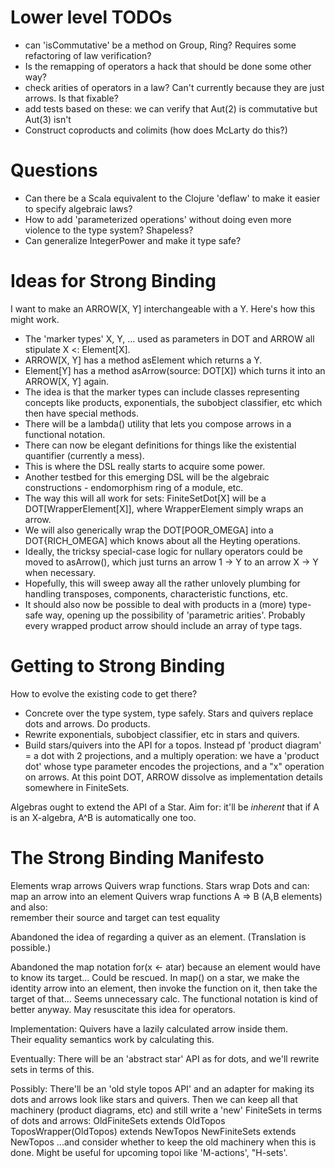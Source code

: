# Lower level TODOs

- can 'isCommutative' be a method on Group, Ring? Requires some refactoring of law verification?
- Is the remapping of operators a hack that should be done some other way?
- check arities of operators in a law? Can't currently because they are just arrows. Is that fixable?
- add tests based on these: we can verify that Aut(2) is commutative but Aut(3) isn't
- Construct coproducts and colimits (how does McLarty do this?)

# Questions

- Can there be a Scala equivalent to the Clojure 'deflaw' to make it easier to specify algebraic laws?
- How to add 'parameterized operations' without doing even more violence to the type system? Shapeless?
- Can generalize IntegerPower and make it type safe?

# Ideas for Strong Binding

I want to make an ARROW[X, Y] interchangeable with a Y. Here's how this might work.
- The 'marker types' X, Y, ... used as parameters in DOT and ARROW all stipulate X <: Element[X].
- ARROW[X, Y] has a method asElement which returns a Y.
- Element[Y] has a method asArrow(source: DOT[X]) which turns it into an ARROW[X, Y] again.
- The idea is that the marker types can include classes representing concepts like
 products, exponentials, the subobject classifier, etc which then have special methods.
- There will be a lambda() utility that lets you compose arrows in a functional notation.
- There can now be elegant definitions for things like the existential quantifier (currently a mess). 
- This is where the DSL really starts to acquire some power.
- Another testbed for this emerging DSL will be the algebraic constructions - endomorphism ring of a
module, etc.
- The way this will all work for sets: FiniteSetDot[X] will be a DOT[WrapperElement[X]], where WrapperElement
simply wraps an arrow.
- We will also generically wrap the DOT[POOR_OMEGA] into a DOT{RICH_OMEGA] which knows about all the
Heyting operations.
- Ideally, the tricksy special-case logic for nullary operators could be moved to asArrow(), which just 
turns an arrow 1 -> Y to an arrow X -> Y when necessary.
- Hopefully, this will sweep away all the rather unlovely plumbing for handling transposes, components,
characteristic functions, etc.
- It should also now be possible to deal with products in a (more) type-safe way, opening up the
possibility of 'parametric arities'. Probably every wrapped product arrow should include an array of type tags.

# Getting to Strong Binding

How to evolve the existing code to get there?

- Concrete over the type system, type safely. Stars and quivers replace dots and arrows. Do products.
- Rewrite exponentials, subobject classifier, etc in stars and quivers. 
- Build stars/quivers into the API for a topos. 
Instead pf 'product diagram' = a dot with 2 projections, and a multiply operation:
we have a 'product dot' whose type parameter encodes the projections, and a "x" operation on arrows.
At this point DOT, ARROW dissolve as implementation details somewhere in FiniteSets.

Algebras ought to extend the API of a Star.
Aim for: it'll be *inherent* that if A is an X-algebra, A^B is automatically one too.
        
# The Strong Binding Manifesto

Elements wrap arrows
Quivers wrap functions.
Stars wrap Dots and can:
    map an arrow into an element
Quivers wrap functions A => B (A,B elements) and also:    
    remember their source and target
    can test equality        

Abandoned the idea of regarding a quiver as an element. (Translation is possible.)

Abandoned the map notation for(x <- atar) because an element would have to know its target...
Could be rescued. In map() on a star, we make the identity arrow into an element,
    then invoke the function on it, then take the target of that... Seems unnecessary calc.
The functional notation is kind of better anyway.
May resuscitate this idea for operators.
    
Implementation:
Quivers have a lazily calculated arrow inside them.    
Their equality semantics work by calculating this.    

Eventually:
There will be an 'abstract star' API as for dots, and we'll rewrite sets in terms of this.

Possibly:
There'll be an 'old style topos API' and an adapter for making its dots and arrows
look like stars and quivers. Then we can keep all that machinery (product diagrams, etc)
and still write a 'new' FiniteSets in terms of dots and arrows:
OldFiniteSets extends OldTopos
ToposWrapper(OldTopos) extends NewTopos
NewFiniteSets extends NewTopos
...and consider whether to keep the old machinery when this is done.
Might be useful for upcoming topoi like 'M-actions', "H-sets'. 

